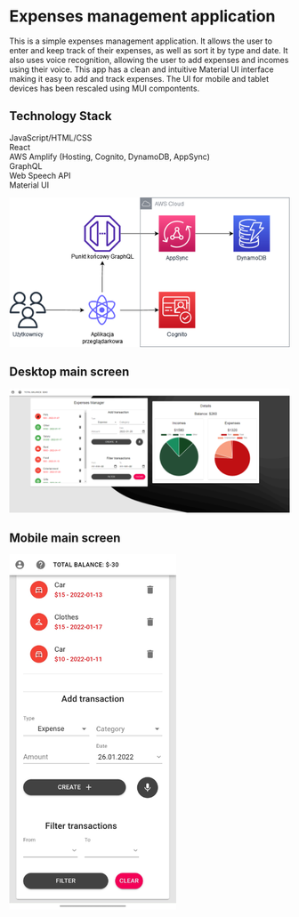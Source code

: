 
# Expenses management application

This is a simple expenses management application. It allows the user to enter and keep track of their expenses, as well as sort it by type and date. It also uses voice recognition, allowing the user to add expenses and incomes using their voice. This app has a clean and intuitive Material UI interface making it easy to add and track expenses. The UI for mobile and tablet devices has been rescaled using MUI <Grid> compontents.

## Technology Stack

JavaScript/HTML/CSS <Br />
React <Br />
AWS Amplify (Hosting, Cognito, DynamoDB, AppSync) <Br />
GraphQL <Br />
Web Speech API <Br />
Material UI 

<img src="assets/app-architecture.png" alt="drawing"/>

## Desktop main screen

<img src="assets/main-screenshot.PNG" alt="drawing"/>

## Mobile main screen

<img src="assets/mobile-screenshot.jpg" alt="drawing" style="width:300px;"/>
